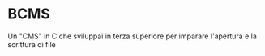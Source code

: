 # BCMS
Un "CMS" in C che sviluppai in terza superiore per imparare l'apertura e la scrittura di file
